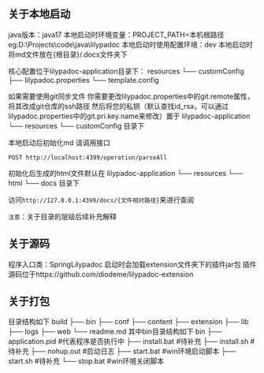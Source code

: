 ## 关于本地启动
java版本：java17
本地启动时环境变量：PROJECT_PATH=本机根路径 eg:D:\Projects\code\java\lilypadoc
本地启动时使用配置环境：dev
本地启动时将md文件放在{根目录}/.docs文件夹下

核心配置位于lilypadoc-application目录下：
resources
└── customConfig
    ├── lilypadoc.properties
    └── template.config

如果需要使用git同步文件
你需要更改lilypadoc.properties中的git.remote属性，将其改成git仓库的ssh路径
然后将您的私钥（默认查找id_rsa，可以通过lilypadoc.properties中的git.pri.key.name来修改）置于
lilypadoc-application
  └── resources
      └── customConfig
目录下

本地启动后初始化md 请调用接口
```shell
POST http://localhost:4399/operation/parseAll
```
初始化后生成的html文件默认在
lilypadoc-application
  └── resources
      └── html
          └── docs
目录下

访问`http://127.0.0.1:4399/docs/{文件相对路径}`来进行查阅

`注意`：关于目录的层级后续补充解释

## 关于源码
程序入口类：SpringLilypadoc
启动时会加载extension文件夹下的插件jar包
插件源码位于https://github.com/diodeme/lilypadoc-extension

## 关于打包

目录结构如下
build
├── bin
├── conf
├── content
├── extension
├── lib
├── logs
├── web
└── readme.md
其中bin目录结构如下
bin
├── application.pid  #代表程序是否执行中
├── install.bat #待补充
├── install.sh #待补充
├── nohup.out #启动日志
├── start.bat #win环境启动脚本
├── start.sh #待补充
└── stop.bat #win环境关闭脚本




